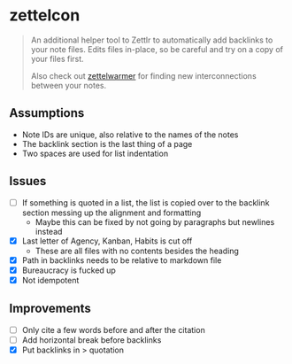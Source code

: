 # zettelcon

> An additional helper tool to Zettlr to automatically add backlinks to your note files.
> Edits files in-place, so be careful and try on a copy of your files first.
> 
> Also check out [zettelwarmer](https://github.com/whateverforever/zettelwarmer) for finding
> new interconnections between your notes.

## Assumptions

- Note IDs are unique, also relative to the names of the notes
- The backlink section is the last thing of a page
- Two spaces are used for list indentation

## Issues

- [ ] If something is quoted in a list, the list is copied over to the backlink section messing up the alignment and formatting
  - Maybe this can be fixed by not going by paragraphs but newlines instead
- [x] Last letter of Agency, Kanban, Habits is cut off
  - These are all files with no contents besides the heading
- [x] Path in backlinks needs to be relative to markdown file
- [x] Bureaucracy is fucked up
- [x] Not idempotent

## Improvements

- [ ] Only cite a few words before and after the citation
- [ ] Add horizontal break before backlinks
- [x] Put backlinks in > quotation